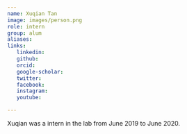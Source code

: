 ```yaml
---
name: Xuqian Tan
image: images/person.png
role: intern
group: alum
aliases:
links:
   linkedin: 
   github:
   orcid: 
   google-scholar:
   twitter:
   facebook:
   instagram: 
   youtube:

---
```


Xuqian was a intern in the lab from June 2019 to June 2020.